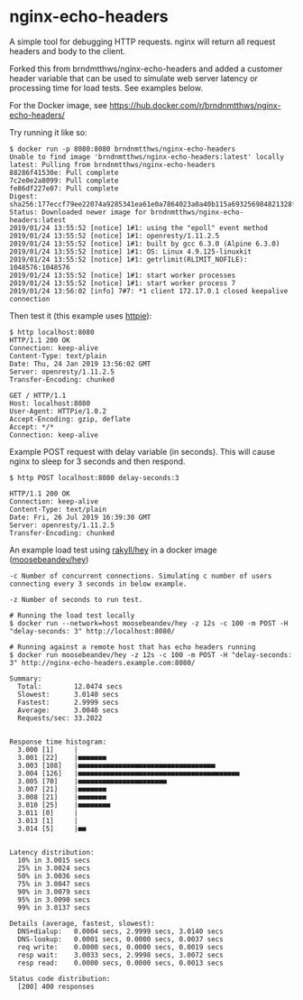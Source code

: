 # nginx-echo-headers

A simple tool for debugging HTTP requests. nginx will return all request headers and body to the client.

Forked this from brndmtthws/nginx-echo-headers and added a customer header variable that can be used to simulate web server latency or processing time for load tests. See examples below.

For the Docker image, see https://hub.docker.com/r/brndnmtthws/nginx-echo-headers/

Try running it like so:

```ShellSession
$ docker run -p 8080:8080 brndnmtthws/nginx-echo-headers
Unable to find image 'brndnmtthws/nginx-echo-headers:latest' locally
latest: Pulling from brndnmtthws/nginx-echo-headers
88286f41530e: Pull complete
7c2e0e2a8099: Pull complete
fe86df227e07: Pull complete
Digest: sha256:177eccf79ee22074a9285341ea61e0a7864023a0a40b115a693256984821328f
Status: Downloaded newer image for brndnmtthws/nginx-echo-headers:latest
2019/01/24 13:55:52 [notice] 1#1: using the "epoll" event method
2019/01/24 13:55:52 [notice] 1#1: openresty/1.11.2.5
2019/01/24 13:55:52 [notice] 1#1: built by gcc 6.3.0 (Alpine 6.3.0)
2019/01/24 13:55:52 [notice] 1#1: OS: Linux 4.9.125-linuxkit
2019/01/24 13:55:52 [notice] 1#1: getrlimit(RLIMIT_NOFILE): 1048576:1048576
2019/01/24 13:55:52 [notice] 1#1: start worker processes
2019/01/24 13:55:52 [notice] 1#1: start worker process 7
2019/01/24 13:56:02 [info] 7#7: *1 client 172.17.0.1 closed keepalive connection
```

Then test it (this example uses [httpie](https://httpie.org/)):

```ShellSession
$ http localhost:8080
HTTP/1.1 200 OK
Connection: keep-alive
Content-Type: text/plain
Date: Thu, 24 Jan 2019 13:56:02 GMT
Server: openresty/1.11.2.5
Transfer-Encoding: chunked

GET / HTTP/1.1
Host: localhost:8080
User-Agent: HTTPie/1.0.2
Accept-Encoding: gzip, deflate
Accept: */*
Connection: keep-alive
```

Example POST request with delay variable (in seconds). This will cause nginx to sleep for 3 seconds and then respond.

```ShellSession
$ http POST localhost:8080 delay-seconds:3

HTTP/1.1 200 OK
Connection: keep-alive
Content-Type: text/plain
Date: Fri, 26 Jul 2019 16:39:30 GMT
Server: openresty/1.11.2.5
Transfer-Encoding: chunked
```

An example load test using [rakyll/hey](https://github.com/rakyll/hey) in a docker image ([moosebeandev/hey](https://hub.docker.com/r/moosebeandev/hey))

`-c Number of concurrent connections. Simulating c number of users connecting every 3 seconds in below example.`

`-z Number of seconds to run test.`

```ShellSession
# Running the load test locally
$ docker run --network=host moosebeandev/hey -z 12s -c 100 -m POST -H "delay-seconds: 3" http://localhost:8080/

# Running against a remote host that has echo headers running
$ docker run moosebeandev/hey -z 12s -c 100 -m POST -H "delay-seconds: 3" http://nginx-echo-headers.example.com:8080/

Summary:
  Total:        12.0474 secs
  Slowest:      3.0140 secs
  Fastest:      2.9999 secs
  Average:      3.0040 secs
  Requests/sec: 33.2022


Response time histogram:
  3.000 [1]     |
  3.001 [22]    |■■■■■■■
  3.003 [108]   |■■■■■■■■■■■■■■■■■■■■■■■■■■■■■■■■■■
  3.004 [126]   |■■■■■■■■■■■■■■■■■■■■■■■■■■■■■■■■■■■■■■■■
  3.005 [70]    |■■■■■■■■■■■■■■■■■■■■■■
  3.007 [21]    |■■■■■■■
  3.008 [21]    |■■■■■■■
  3.010 [25]    |■■■■■■■■
  3.011 [0]     |
  3.013 [1]     |
  3.014 [5]     |■■


Latency distribution:
  10% in 3.0015 secs
  25% in 3.0024 secs
  50% in 3.0036 secs
  75% in 3.0047 secs
  90% in 3.0079 secs
  95% in 3.0090 secs
  99% in 3.0137 secs

Details (average, fastest, slowest):
  DNS+dialup:   0.0004 secs, 2.9999 secs, 3.0140 secs
  DNS-lookup:   0.0001 secs, 0.0000 secs, 0.0037 secs
  req write:    0.0000 secs, 0.0000 secs, 0.0019 secs
  resp wait:    3.0033 secs, 2.9998 secs, 3.0072 secs
  resp read:    0.0000 secs, 0.0000 secs, 0.0013 secs

Status code distribution:
  [200] 400 responses
```

